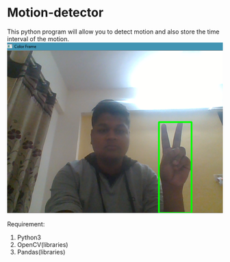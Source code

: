 # Motion-detector

This python program will allow you to detect motion and also store the time interval of the motion.
![Image](https://github.com/vinaysomawat/Motion-detector/blob/master/motion.png)

Requirement:

1. Python3
2. OpenCV(libraries)
3. Pandas(libraries)
